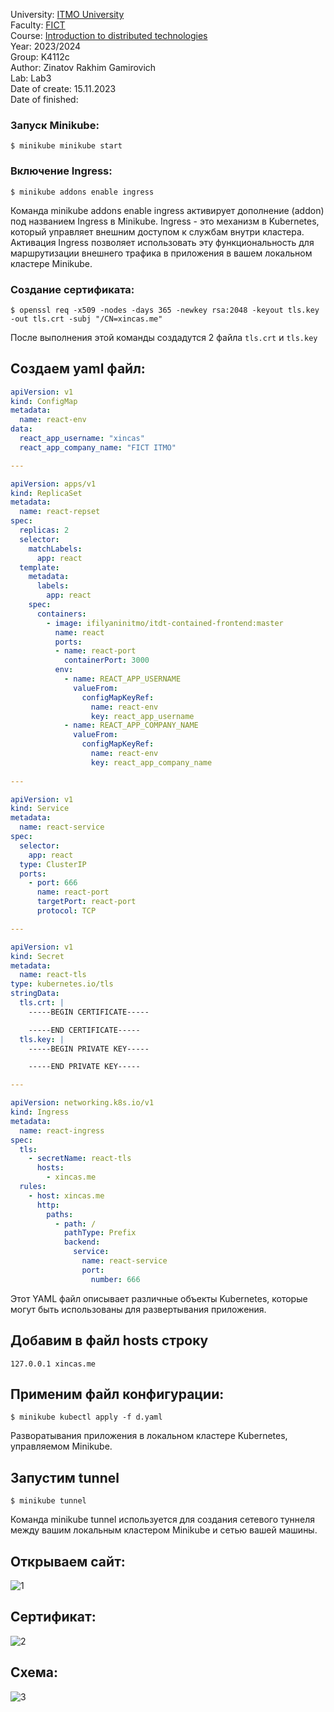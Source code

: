 University: [ITMO University](https://itmo.ru/ru/) \
Faculty: [FICT](https://fict.itmo.ru) \
Course: [Introduction to distributed technologies](https://github.com/itmo-ict-faculty/introduction-to-distributed-technologies) \
Year: 2023/2024 \
Group: K4112с \
Author: Zinatov Rakhim Gamirovich \
Lab: Lab3 \
Date of create: 15.11.2023 \
Date of finished: <none>

### Запуск Minikube:
```
$ minikube minikube start
```

### Включение Ingress:
```
$ minikube addons enable ingress
```

Команда minikube addons enable ingress активирует дополнение (addon) под названием Ingress в Minikube. Ingress - это механизм в Kubernetes, который управляет внешним доступом к службам внутри кластера. Активация Ingress позволяет использовать эту функциональность для маршрутизации внешнего трафика в приложения в вашем локальном кластере Minikube.

### Создание сертификата:
```
$ openssl req -x509 -nodes -days 365 -newkey rsa:2048 -keyout tls.key -out tls.crt -subj "/CN=xincas.me"
```

После выполнения этой команды создадутся 2 файла `tls.crt` и `tls.key`

## Создаем yaml файл:
```yaml
apiVersion: v1
kind: ConfigMap
metadata:
  name: react-env
data:
  react_app_username: "xincas"
  react_app_company_name: "FICT ITMO"

---

apiVersion: apps/v1
kind: ReplicaSet                                            
metadata:
  name: react-repset                   
spec:
  replicas: 2
  selector:
    matchLabels:
      app: react
  template:
    metadata:
      labels:
        app: react
    spec:                                      
      containers:
        - image: ifilyaninitmo/itdt-contained-frontend:master
          name: react                           
          ports:
          - name: react-port
            containerPort: 3000
          env:
            - name: REACT_APP_USERNAME
              valueFrom:
                configMapKeyRef:
                  name: react-env
                  key: react_app_username
            - name: REACT_APP_COMPANY_NAME
              valueFrom:
                configMapKeyRef:
                  name: react-env
                  key: react_app_company_name
        
---

apiVersion: v1
kind: Service
metadata:
  name: react-service
spec:
  selector:
    app: react
  type: ClusterIP
  ports:
    - port: 666
      name: react-port
      targetPort: react-port
      protocol: TCP

---

apiVersion: v1
kind: Secret
metadata:
  name: react-tls
type: kubernetes.io/tls
stringData:
  tls.crt: |
    -----BEGIN CERTIFICATE-----

    -----END CERTIFICATE-----
  tls.key: |
    -----BEGIN PRIVATE KEY-----

    -----END PRIVATE KEY----- 

---

apiVersion: networking.k8s.io/v1
kind: Ingress
metadata:
  name: react-ingress
spec:
  tls:
    - secretName: react-tls
      hosts:
        - xincas.me
  rules:
    - host: xincas.me
      http:
        paths:
          - path: /
            pathType: Prefix
            backend:
              service:
                name: react-service
                port:
                  number: 666
```

Этот YAML файл описывает различные объекты Kubernetes, которые могут быть использованы для развертывания приложения.

## Добавим в файл hosts строку
```
127.0.0.1 xincas.me
```

## Применим файл конфигурации:
```
$ minikube kubectl apply -f d.yaml
```

Разворатывания приложения в локальном кластере Kubernetes, управляемом Minikube.

## Запустим tunnel 
```
$ minikube tunnel
```

Команда minikube tunnel используется для создания сетевого туннеля между вашим локальным кластером Minikube и сетью вашей машины.

## Открываем сайт:
![1](images/image1.png)

## Сертификат:
![2](images/image2.png)

## Схема:
![3](images/image3.drawio.png)